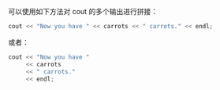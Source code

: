 可以使用如下方法对 cout 的多个输出进行拼接：

```c++
cout << "Now you have " << carrots << " carrots." << endl;
```

或者：

```c++
cout << "Now you have "
     << carrots
     << " carrots."
     << endl;
```

